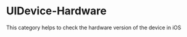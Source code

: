 UIDevice-Hardware
=================

This category helps to check the hardware version of the device in iOS